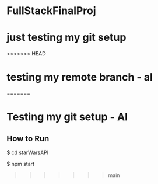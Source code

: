 # FullStackFinalProj

# just testing my git setup

<<<<<<< HEAD
# testing my remote branch - al
=======
# Testing my git setup - Al

## How to Run

$ cd starWarsAPI

$ npm start
>>>>>>> main
